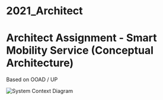 # 2021_Architect

# Architect Assignment - Smart Mobility Service (Conceptual Architecture)
  Based on OOAD / UP

![System Context Diagram](https://user-images.githubusercontent.com/73538440/131785136-85878f24-3e05-4edb-8b89-02b1a26fa343.jpg)
